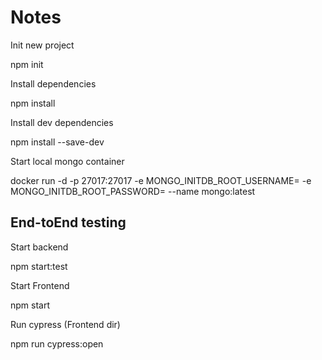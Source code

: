 # Notes

Init new project

  npm init

Install dependencies

  npm install <PACKAGE>

Install dev dependencies

  npm install <PACKAGE> --save-dev

Start local mongo container

  docker run -d -p 27017:27017 -e MONGO_INITDB_ROOT_USERNAME=<USERNAME> -e MONGO_INITDB_ROOT_PASSWORD=<PASSWORD> --name <NAME> mongo:latest

## End-toEnd testing

Start backend

  npm start:test

Start Frontend

  npm start

Run cypress (Frontend dir)

  npm run cypress:open
